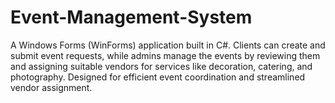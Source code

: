 # Event-Management-System
A Windows Forms (WinForms) application built in C#. Clients can create and submit event requests, while admins manage the events by reviewing them and assigning suitable vendors for services like decoration, catering, and photography. Designed for efficient event coordination and streamlined vendor assignment.
